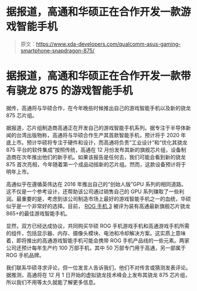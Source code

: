 # 据报道，高通和华硕正在合作开发一款游戏智能手机

> 原文：<https://www.xda-developers.com/qualcomm-asus-gaming-smartphone-snapdragon-875/>

# 据报道，高通和华硕正在合作开发一款带有骁龙 875 的游戏智能手机

据传，高通将与华硕合作，在今年晚些时候推出自己的游戏智能手机以及新的骁龙 875 芯片组。

据报道，芯片组制造商高通正在开发自己的游戏智能手机系列。据专注于半导体新闻的台湾出版物称，高通将与华硕合作生产其首款智能手机，预计将于 2020 年底上市。预计华硕将专注于硬件和设计，而高通将负责“工业设计”和“优化其骁龙 875 平台的软件集成”按照传统，高通在 12 月份发布其新的旗舰芯片组，设备制造商在次年推出他们的新手机。如果该报告是任何去，我们可能会看到新的骁龙 875 首次亮相，今年随着第一个成品动摇新的芯片组。然而，这款设备预计将于明年上市。

高通似乎在遵循英伟达在 2016 年推出自己的“创始人版”GPU 系列的相同道路。这不仅是一个参考设计，还帮助该公司通过销售自己的 GPU 系列赚取了一些利润。最重要的是，考虑到该公司制造市场上最好的游戏智能手机之一的血统，华硕似乎是一个非常好的选择。目前， [ROG 手机 3](https://www.xda-developers.com/asus-rog-phone-3-review/) 被评为装有高通最新旗舰芯片骁龙 865+的最佳游戏智能手机。

显然，双方已经达成协议，共同购买华硕 ROG 手机游戏手机和高通游戏手机所需的组件，包括显示器、内存、摄像头模块、电池和冷却解决方案。这实质上意味着，即将推出的高通游戏智能手机可能会携带 ROG 手机产品线的一些元素。两家公司还预计每年生产约 100 万部手机，其中 50 万部专门用于高通，另一部属于 ROG 手机品牌。

我们联系华硕寻求评论，但一位发言人告诉我们，他们不对传言或猜测发表评论。据推测，高通将在 12 月 1 日开始的虚拟骁龙技术峰会上发布其骁龙 875 芯片组，所以我们不用等太久就能了解更多信息。